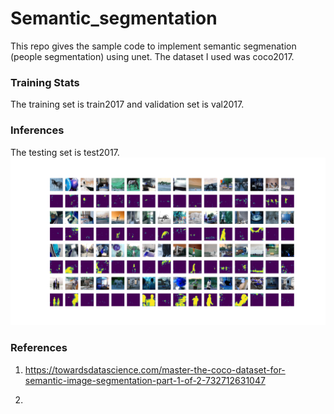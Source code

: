 # Semantic_segmentation
This repo gives the sample code to implement semantic segmenation (people segmentation) using unet.
The dataset I used was coco2017. 

### Training Stats
The training set is train2017 and validation set is val2017.

### Inferences
The testing set is test2017. 
![](result.png)


### References

1) https://towardsdatascience.com/master-the-coco-dataset-for-semantic-image-segmentation-part-1-of-2-732712631047

2)
